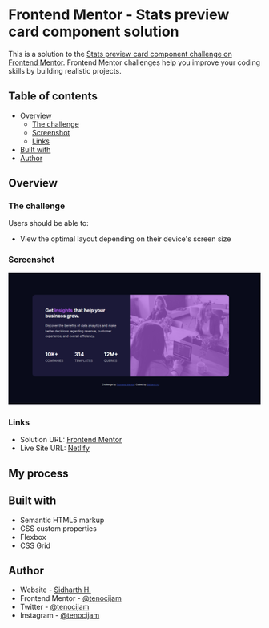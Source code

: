 # Frontend Mentor - Stats preview card component solution

This is a solution to the [Stats preview card component challenge on Frontend Mentor](https://www.frontendmentor.io/challenges/stats-preview-card-component-8JqbgoU62). Frontend Mentor challenges help you improve your coding skills by building realistic projects. 

## Table of contents

- [Overview](#overview)
  - [The challenge](#the-challenge)
  - [Screenshot](#screenshot)
  - [Links](#links)
- [Built with](#built-with)
- [Author](#author)

## Overview

### The challenge

Users should be able to:

- View the optimal layout depending on their device's screen size

### Screenshot

![](./screenshot.png)

### Links

- Solution URL: [Frontend Mentor](https://www.frontendmentor.io/solutions/stats-preview-card-component-1DysNV_uYp)
- Live Site URL: [Netlify](https://stats-preview-card-sidharthh.netlify.app/)

## My process

## Built with

- Semantic HTML5 markup
- CSS custom properties
- Flexbox
- CSS Grid

## Author

- Website - [Sidharth H.](https://www.tenocijam.in)
- Frontend Mentor - [@tenocijam](https://www.frontendmentor.io/profile/tenocijam)
- Twitter - [@tenocijam](https://www.twitter.com/tenocijam)
- Instagram - [@tenocijam](https://www.instagram.com/tenocijam)
